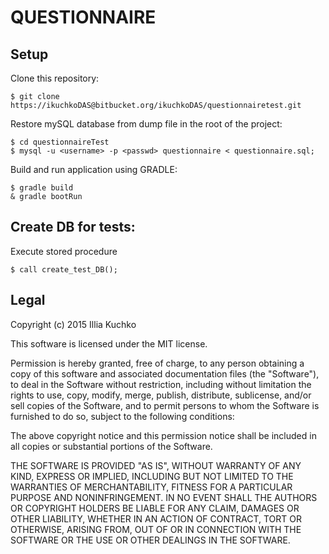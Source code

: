 # QUESTIONNAIRE

#####

## Setup

Clone this repository:
```
$ git clone https://ikuchkoDAS@bitbucket.org/ikuchkoDAS/questionnairetest.git
```

Restore mySQL database from dump file in the root of the project:
```
$ cd questionnaireTest
$ mysql -u <username> -p <passwd> questionnaire < questionnaire.sql;
```

Build and run application using GRADLE:
```
$ gradle build
& gradle bootRun
```

## Create DB for tests:

Execute stored procedure
```
$ call create_test_DB();
```

## Legal

Copyright (c) 2015 Illia Kuchko

This software is licensed under the MIT license.

Permission is hereby granted, free of charge, to any person obtaining a copy
of this software and associated documentation files (the "Software"), to deal
in the Software without restriction, including without limitation the rights
to use, copy, modify, merge, publish, distribute, sublicense, and/or sell
copies of the Software, and to permit persons to whom the Software is
furnished to do so, subject to the following conditions:

The above copyright notice and this permission notice shall be included in
all copies or substantial portions of the Software.

THE SOFTWARE IS PROVIDED "AS IS", WITHOUT WARRANTY OF ANY KIND, EXPRESS OR
IMPLIED, INCLUDING BUT NOT LIMITED TO THE WARRANTIES OF MERCHANTABILITY,
FITNESS FOR A PARTICULAR PURPOSE AND NONINFRINGEMENT. IN NO EVENT SHALL THE
AUTHORS OR COPYRIGHT HOLDERS BE LIABLE FOR ANY CLAIM, DAMAGES OR OTHER
LIABILITY, WHETHER IN AN ACTION OF CONTRACT, TORT OR OTHERWISE, ARISING FROM,
OUT OF OR IN CONNECTION WITH THE SOFTWARE OR THE USE OR OTHER DEALINGS IN
THE SOFTWARE.